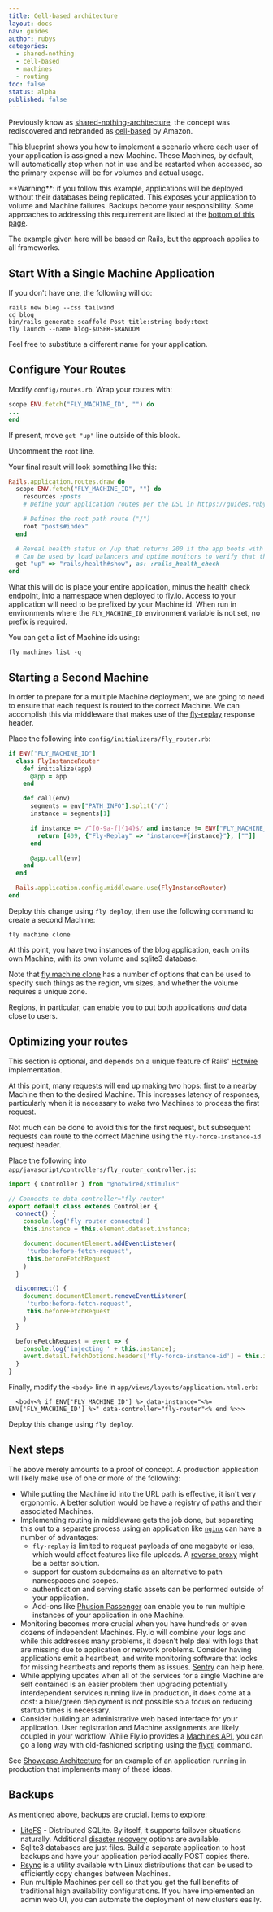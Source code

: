 ```yaml
---
title: Cell-based architecture
layout: docs
nav: guides
author: rubys
categories:
  - shared-nothing
  - cell-based
  - machines
  - routing
toc: false
status: alpha
published: false
---
```


Previously know as
[shared-nothing-architecture](https://en.wikipedia.org/wiki/Shared-nothing_architecture),
the concept was rediscovered and rebranded as
[cell-based](https://docs.aws.amazon.com/wellarchitected/latest/reducing-scope-of-impact-with-cell-based-architecture/what-is-a-cell-based-architecture.html)
by Amazon.

This blueprint shows you how to implement a scenario where each user of your
application is assigned a new Machine.  These Machines, by default, will
automatically stop when not in use and be restarted when accessed, so the
primary expense will be for volumes and actual usage.

<div class="warning icon">
**Warning**: if you follow this example, applications will be deployed without
their databases being replicated.  This exposes your application to volume and
Machine failures.  Backups become your responsibility.  Some approaches to
addressing this requirement are listed at the <a href="#backups">bottom of this
page</a>.
</div>

The example given here will be based on Rails, but the approach applies to all
frameworks.

## Start With a Single Machine Application

If you don't have one, the following will do:

```
rails new blog --css tailwind
cd blog
bin/rails generate scaffold Post title:string body:text
fly launch --name blog-$USER-$RANDOM
```

Feel free to substitute a different name for your application.

## Configure Your Routes

Modify `config/routes.rb`.  Wrap your routes with:

```ruby
scope ENV.fetch("FLY_MACHINE_ID", "") do
...
end
```

If present, move `get "up"` line outside of this block.

Uncomment the `root` line.

Your final result will look something like this:

```ruby
Rails.application.routes.draw do
  scope ENV.fetch("FLY_MACHINE_ID", "") do
    resources :posts
    # Define your application routes per the DSL in https://guides.rubyonrails.org/routing.html

    # Defines the root path route ("/")
    root "posts#index"
  end

  # Reveal health status on /up that returns 200 if the app boots with no exceptions, otherwise 500.
  # Can be used by load balancers and uptime monitors to verify that the app is live.
  get "up" => "rails/health#show", as: :rails_health_check
end
```

What this will do is place your entire application, minus the health check
endpoint, into a namespace when deployed to fly.io.  Access to your application
will need to be prefixed by your Machine id.  When run in environments where
the `FLY_MACHINE_ID` environment variable is not set, no prefix is required.

You can get a list of Machine ids using:

```
fly machines list -q
```

## Starting a Second Machine

In order to prepare for a multiple Machine deployment, we are going to need to
ensure that each request is routed to the correct Machine.  We can accomplish
this via middleware that makes use of the
[fly-replay](https://fly.io/docs/networking/dynamic-request-routing/#the-fly-replay-response-header)
response header.

Place the following into `config/initializers/fly_router.rb`:

```ruby
if ENV["FLY_MACHINE_ID"]
  class FlyInstanceRouter
    def initialize(app)
      @app = app
    end

    def call(env)
      segments = env["PATH_INFO"].split('/')
      instance = segments[1]

      if instance =~ /^[0-9a-f]{14}$/ and instance != ENV["FLY_MACHINE_ID"]
        return [409, {"Fly-Replay" => "instance=#{instance}"}, [""]]
      end

      @app.call(env)
    end
  end

  Rails.application.config.middleware.use(FlyInstanceRouter)
end
```

Deploy this change using `fly deploy`, then use the following command to create
a second Machine:

```
fly machine clone
```

At this point, you have two instances of the blog application, each on its own
Machine, with its own volume and sqlite3 database.

Note that [fly machine clone](https://fly.io/docs/flyctl/machine-clone/) has a
number of options that can be used to specify such things as the region, vm
sizes, and whether the volume requires a unique zone.

Regions, in particular, can enable you to put both applications _and_ data
close to users.

## Optimizing your routes

This section is optional, and depends on a unique feature of Rails'
[Hotwire](https://hotwired.dev/) implementation.

At this point, many requests will end up making two hops: first to a nearby
Machine then to the desired Machine.  This increases latency of responses,
particularly when it is necessary to wake two Machines to process the first
request.

Not much can be done to avoid this for the first request, but subsequent
requests can route to the correct Machine using the `fly-force-instance-id`
request header.

Place the following into `app/javascript/controllers/fly_router_controller.js`:

```js
import { Controller } from "@hotwired/stimulus"

// Connects to data-controller="fly-router"
export default class extends Controller {
  connect() {
    console.log('fly router connected')
    this.instance = this.element.dataset.instance;

    document.documentElement.addEventListener(
     'turbo:before-fetch-request',
     this.beforeFetchRequest
    )
  }

  disconnect() {
    document.documentElement.removeEventListener(
     'turbo:before-fetch-request',
     this.beforeFetchRequest
    )
  }

  beforeFetchRequest = event => {
    console.log('injecting ' + this.instance);
    event.detail.fetchOptions.headers['fly-force-instance-id'] = this.instance;
  }
}
```

Finally, modify the `<body>` line in `app/views/layouts/application.html.erb`:

```erb
  <body<% if ENV['FLY_MACHINE_ID'] %> data-instance="<%= ENV['FLY_MACHINE_ID'] %>" data-controller="fly-router"<% end %>>>
```

Deploy this change using `fly deploy`.

## Next steps

The above merely amounts to a proof of concept.  A production application will
likely make use of one or more of the following:

 * While putting the Machine id into the URL path is effective,
   it isn't very ergonomic.  A better solution would be have a registry of
   paths and their associated Machines.
 * Implementing routing in middleware gets the job done, but
   separating this out to a separate process using an application like
   [`nginx`](https://nginx.org/en/) can have a number of advantages:
    * `fly-replay` is limited to request payloads of one megabyte or less,
      which would affect features like file uploads.  A [reverse
      proxy](https://docs.nginx.com/nginx/admin-guide/web-server/reverse-proxy/)
      might be a better solution.
    * support for custom subdomains as an alternative to path namespaces and
      scopes.
    * authentication and serving static assets can be performed outside of your
      application.
    * Add-ons like [Phusion Passenger](https://www.phusionpassenger.com/) can
      enable you to run multiple instances of your application in one Machine.
 * Monitoring becomes more crucial when you have hundreds or even dozens of
   independent Machines.  Fly.io will combine your logs and while this
   addresses many problems, it doesn't help deal with logs that are missing due
   to application or network problems.  Consider having applications emit a
   heartbeat, and write monitoring software that looks for missing heartbeats
   and reports them as issues.  [Sentry](https://fly.io/docs/monitoring/sentry/)
   can help here.
 * While applying updates when all of the services for a single Machine are
   self contained is an easier problem then upgrading potentially
   interdependent services running live in production, it does come at a cost:
   a blue/green deployment is not possible so a focus on reducing startup times
   is necessary.
 * Consider building an administrative web based interface for your
   application.  User registration and Machine assignments are likely coupled
   in your workflow.  While Fly.io provides a <a
   href="https://fly.io/docs/machines/working-with-machines/">Machines API</a>,
   you can go a long way with old-fashioned scripting using the <a
   href="https://fly.io/docs/flyctl/">flyctl</a> command.

See [Showcase
Architecture](https://github.com/rubys/showcase/blob/main/ARCHITECTURE.md) for
an example of an application running in production that implements many of
these ideas.

## Backups

As mentioned above, backups are crucial.  Items to explore:

 * [LiteFS](https://fly.io/docs/litefs/) - Distributed SQLite.  By itself, it
   supports failover situations naturally.  Additional [disaster
   recovery](https://fly.io/docs/litefs/backup/) options are available.
 * Sqlite3 databases are just files.  Build a separate application to host
   backups and have your application periodiacally POST copies there.
 * [Rsync](https://rsync.samba.org/) is a utility available with Linux
   distributions that can be used to efficiently copy changes between Machines.
 * Run multiple Machines per cell so that you get the full benefits of
   traditional high availability configurations.  If you have implemented an
   admin web UI, you can automate the deployment of new clusters easily.
